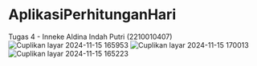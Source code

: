 # AplikasiPerhitunganHari
 Tugas 4 - Inneke Aldina Indah Putri (2210010407)
![Cuplikan layar 2024-11-15 165953](https://github.com/user-attachments/assets/797d600f-0637-40a8-b485-4c4039b8d762)
![Cuplikan layar 2024-11-15 170013](https://github.com/user-attachments/assets/e485224e-5c2a-43c0-a177-633afe706aac)
![Cuplikan layar 2024-11-15 165223](https://github.com/user-attachments/assets/c820ba5f-d68b-45e4-9420-d90355b34e67)
